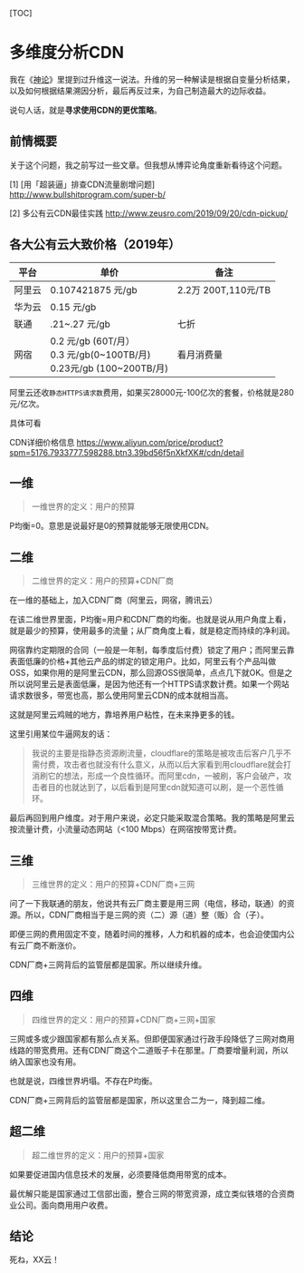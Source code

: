 [TOC]

# 多维度分析CDN

我在《[神论](https://github.com/zeusro/God-Theory)》里提到过升维这一说法。升维的另一种解读是根据自变量分析结果，以及如何根据结果溯因分析，最后再反过来，为自己制造最大的边际收益。

说句人话，就是**寻求使用CDN的更优策略**。

## 前情概要

关于这个问题，我之前写过一些文章。但我想从博弈论角度重新看待这个问题。

[1]
[用「超装逼」排查CDN流量剧增问题]
http://www.bullshitprogram.com/super-b/

[2]
多公有云CDN最佳实践
http://www.zeusro.com/2019/09/20/cdn-pickup/


## 各大公有云大致价格（2019年）


平台 | 单价|备注
---|---|---
阿里云 | 0.107421875 元/gb|2.2万 200T,110元/TB
华为云 | 0.15 元/gb|
联通|.21~.27 元/gb|七折
网宿|0.2 元/gb (60T/月）<br /> 0.3 元/gb(0~100TB/月) <br /> 0.23元/gb (100~200TB/月)|看月消费量

阿里云还收`静态HTTPS请求数`费用，如果买28000元-100亿次的套餐，价格就是280元/亿次。

具体可看

CDN详细价格信息
https://www.aliyun.com/price/product?spm=5176.7933777.598288.btn3.39bd56f5nXkfXK#/cdn/detail

## 一维

> 一维世界的定义：用户的预算

P均衡=0。意思是说最好是0的预算就能够无限使用CDN。

## 二维

> 二维世界的定义：用户的预算+CDN厂商

在一维的基础上，加入CDN厂商（阿里云，网宿，腾讯云）

在该二维世界里面，P均衡=用户和CDN厂商的均衡。也就是说从用户角度上看，就是最少的预算，使用最多的流量；从厂商角度上看，就是稳定而持续的净利润。

网宿靠约定期限的合同（一般是一年制，每季度后付费）锁定了用户；而阿里云靠表面低廉的价格+其他云产品的绑定的锁定用户。比如，阿里云有个产品叫做OSS，如果你用的是阿里云CDN，那么回源OSS很简单，点点几下就OK。但是之所以说阿里云是表面低廉，是因为他还有一个HTTPS请求数计费。如果一个网站请求数很多，带宽也高，那么使用阿里云CDN的成本就相当高。

这就是阿里云鸡贼的地方，靠培养用户粘性，在未来挣更多的钱。

这里引用某位牛逼网友的话：
> 我说的主要是指静态资源刷流量，cloudflare的策略是被攻击后客户几乎不需付费，攻击者也就没有什么意义，从而以后大家看到用cloudflare就会打消刷它的想法，形成一个良性循环。而阿里cdn，一被刷，客户会破产，攻击者目的也就达到了，以后看到是阿里cdn就知道可以刷，是一个恶性循环。

最后再回到用户维度。对于用户来说，必定只能采取混合策略。我的策略是阿里云按流量计费，小流量动态网站（<100 Mbps）在网宿按带宽计费。

## 三维

> 三维世界的定义：用户的预算+CDN厂商+三网

问了一下我联通的朋友，他说共有云厂商主要是用三网（电信，移动，联通）的资源。所以，CDN厂商相当于是三网的资（二）源（道）整（贩）合（子）。

即便三网的费用固定不变，随着时间的推移，人力和机器的成本，也会迫使国内公有云厂商不断涨价。

CDN厂商+三网背后的监管层都是国家。所以继续升维。

## 四维

> 四维世界的定义：用户的预算+CDN厂商+三网+国家

三网或多或少跟国家都有那么点关系。但即便国家通过行政手段降低了三网对商用线路的带宽费用。还有CDN厂商这个二道贩子卡在那里。厂商要增量利润，所以纳入国家也没有用。

也就是说，四维世界坍塌。不存在P均衡。

CDN厂商+三网背后的监管层都是国家，所以这里合二为一，降到超二维。

## 超二维

> 超二维世界的定义：用户的预算+国家

如果要促进国内信息技术的发展，必须要降低商用带宽的成本。

最优解只能是国家通过工信部出面，整合三网的带宽资源，成立类似铁塔的合资商业公司。面向商用用户收费。

## 结论

死ね，XX云！

